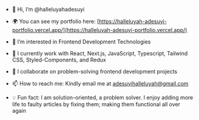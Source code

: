 - 👋 Hi, I’m @halleluyahadesuyi

- :earth_africa: You can see my portfolio here: [https://halleluyah-adesuyi-portfolio.vercel.app/](https://halleluyah-adesuyi-portfolio.vercel.app/)

- 👀 I’m interested in Frontend Development Technologies

- 🌱 I currently work with React, Next.js, JavaScript, Typescript, Tailwind CSS, Styled-Components, and Redux

- 💞️ I collaborate on problem-solving frontend development projects

- 📫 How to reach me: Kindly email me at adesuyihalleluyah@gmail.com

- :bulb: Fun fact: I am solution-oriented, a problem solver. I enjoy adding more life to faulty articles by fixing them; making them functional all over again

<!---
halleluyahadesuyi/halleluyahadesuyi is a ✨ special ✨ repository because its `README.md` (this file) appears on your GitHub profile.
You can click the Preview link to take a look at your changes.
--->

